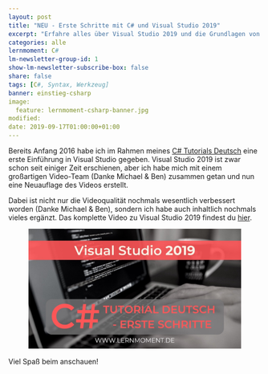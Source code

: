 ```yaml
---
layout: post
title: "NEU - Erste Schritte mit C# und Visual Studio 2019"
excerpt: "Erfahre alles über Visual Studio 2019 und die Grundlagen von C#"
categories: alle
lernmoment: C#
lm-newsletter-group-id: 1
show-lm-newsletter-subscribe-box: false
share: false
tags: [C#, Syntax, Werkzeug]
banner: einstieg-csharp
image:
  feature: lernmoment-csharp-banner.jpg
modified:
date: 2019-09-17T01:00:00+01:00
---
```


Bereits Anfang 2016 habe ich im Rahmen meines [C# Tutorials Deutsch](/csharp-tutorial-deutsch/) eine erste Einführung in Visual Studio gegeben. Visual Studio 2019 ist zwar schon seit einiger Zeit erschienen, aber ich habe mich mit einem großartigen Video-Team (Danke Michael & Ben) zusammen getan und nun eine Neuauflage des Videos erstellt.

Dabei ist nicht nur die Videoqualität nochmals wesentlich verbessert worden (Danke Michael & Ben), sondern ich habe auch inhaltlich nochmals vieles ergänzt. Das komplette Video zu Visual Studio 2019 findest du [hier](/csharp-tutorial-deutsch/erste-schritte-visual-studio-2019/).

<figure>
	<a href="/csharp-tutorial-deutsch/erste-schritte-visual-studio-2019/" target="_blank"><img src="/images/VS2019-Erste-Schritte.jpg" alt="image"></a>
</figure>

Viel Spaß beim anschauen!